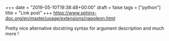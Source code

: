 +++
date = "2019-05-10T19:38:48+00:00"
draft = false
tags = ["python"]
title = "Link post"
+++
https://www.sphinx-doc.org/en/master/usage/extensions/napoleon.html

Pretty nice alternative docstring syntax for argument description and much more !
